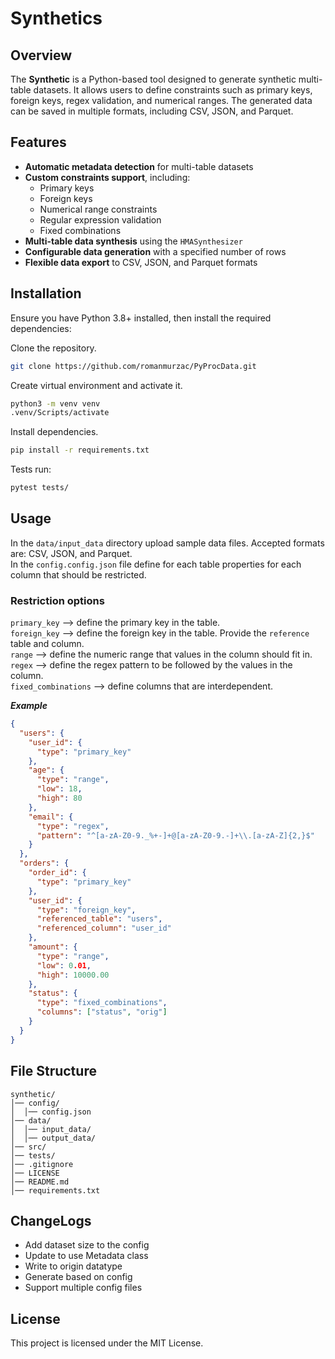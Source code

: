 # Synthetics

## Overview
The **Synthetic** is a Python-based tool designed to generate synthetic multi-table datasets. It allows users to define constraints such as primary keys, foreign keys, regex validation, and numerical ranges. The generated data can be saved in multiple formats, including CSV, JSON, and Parquet.

## Features
- **Automatic metadata detection** for multi-table datasets
- **Custom constraints support**, including:
  - Primary keys
  - Foreign keys
  - Numerical range constraints
  - Regular expression validation
  - Fixed combinations
- **Multi-table data synthesis** using the `HMASynthesizer`
- **Configurable data generation** with a specified number of rows
- **Flexible data export** to CSV, JSON, and Parquet formats

## Installation

Ensure you have Python 3.8+ installed, then install the required dependencies:


Clone the repository.
```bash
git clone https://github.com/romanmurzac/PyProcData.git
```

Create virtual environment and activate it.
```bash
python3 -m venv venv
.venv/Scripts/activate
```

Install dependencies.
```bash
pip install -r requirements.txt
```

Tests run:
```bash
pytest tests/  
```

## Usage
In the `data/input_data` directory upload sample data files. Accepted formats are: CSV, JSON, and Parquet.\
In the `config.config.json` file define for each table properties for each column that should be restricted.

### Restriction options
`primary_key` --> define the primary key in the table.\
`foreign_key` --> define the foreign key in the table. Provide the `reference` table and column.\
`range` --> define the numeric range that values in the column should fit in.\
`regex` --> define the regex pattern to be followed by the values in the column.\
`fixed_combinations` --> define columns that are interdependent.

***Example***
```json
{
  "users": {
    "user_id": {
      "type": "primary_key"
    },
    "age": {
      "type": "range",
      "low": 18,
      "high": 80
    },
    "email": {
      "type": "regex",
      "pattern": "^[a-zA-Z0-9._%+-]+@[a-zA-Z0-9.-]+\\.[a-zA-Z]{2,}$"
    }
  },
  "orders": {
    "order_id": {
      "type": "primary_key"
    },
    "user_id": {
      "type": "foreign_key",
      "referenced_table": "users",
      "referenced_column": "user_id"
    },
    "amount": {
      "type": "range",
      "low": 0.01,
      "high": 10000.00
    },
    "status": {
      "type": "fixed_combinations",
      "columns": ["status", "orig"]
    }
  }
}

```

## File Structure
```
synthetic/
│── config/           
│  │── config.json 
│── data/           
│  │── input_data/
│  │── output_data/
│── src/  
│── tests/
│── .gitignore  
│── LICENSE         
│── README.md
│── requirements.txt           
```

## ChangeLogs

- Add dataset size to the config
- Update to use Metadata class
- Write to origin datatype
- Generate based on config
- Support multiple config files

## License
This project is licensed under the MIT License.